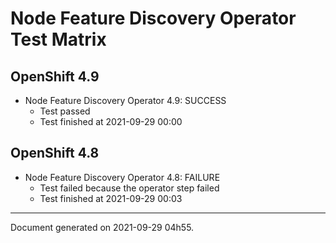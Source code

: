 
Node Feature Discovery Operator Test Matrix
===========================================

OpenShift 4.9
-------------


* Node Feature Discovery Operator 4.9: SUCCESS
  - Test passed
  - Test finished at 2021-09-29 00:00

OpenShift 4.8
-------------


* Node Feature Discovery Operator 4.8: FAILURE
  - Test failed because the operator step failed
  - Test finished at 2021-09-29 00:03


---
Document generated on 2021-09-29 04h55.
